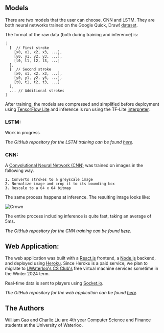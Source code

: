 ## Models

There are two models that the user can choose, CNN and LSTM. They are both neural networks trained on the Google Quick, Draw! [dataset](https://quickdraw.withgoogle.com/data).

The format of the raw data (both during training and inference) is:

```
[
  [  // First stroke
    [x0, x1, x2, x3, ...],
    [y0, y1, y2, y3, ...],
    [t0, t1, t2, t3, ...]
  ],
  [  // Second stroke
    [x0, x1, x2, x3, ...],
    [y0, y1, y2, y3, ...],
    [t0, t1, t2, t3, ...]
  ],
  ... // Additional strokes
]
```

After training, the models are compressed and simplified before deployment using [TensorFlow Lite](https://www.tensorflow.org/lite) and inference is run using the TF-Lite [interpreter](https://www.tensorflow.org/lite/guide/inference).

### LSTM:

Work in progress

_The GitHub repository for the LSTM training can be found [here](https://github.com/William-Gao1/skribbl-ai)._

### CNN:

A [Convolutional Neural Network (CNN)](https://en.wikipedia.org/wiki/Convolutional_neural_network) was trained on images in the following way.

    1. Converts strokes to a greyscale image
    2. Normalize image and crop it to its bounding box
    3. Rescale to a 64 x 64 bitmap

The same process happens at inference. The resulting image looks like:

![Crown](crown.png)

The entire process including inference is quite fast, taking an average of 5ms.

_The GitHub repository for the CNN training can be found [here](https://github.com/William-Gao1/skribbl-ai)._

## Web Application:

The web application was built with a [React.js](https://react.dev/) frontend, a [Node.js](https://nodejs.org/en) backend, and deployed using [Heroku](https://www.heroku.com/). Since Heroku is a paid service, we plan to migrate to [UWaterloo's CS Club's](https://csclub.uwaterloo.ca/resources/services/) free virtual machine services sometime in the Winter 2024 term.

Real-time data is sent to players using [Socket.io](https://socket.io/).

_The GitHub repository for the web application can be found [here](https://github.com/William-Gao1/skribbl-ai)._

## The Authors

[William Gao](https://www.linkedin.com/in/william-gao-459b75171/) and [Charlie Liu](https://www.linkedin.com/in/charlie-liu-a5b585204/) are 4th year Computer Science and Finance students at the University of Waterloo.

